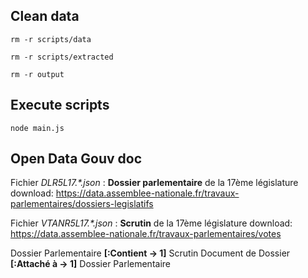 ## Clean data

    rm -r scripts/data

    rm -r scripts/extracted

    rm -r output

   

## Execute scripts

    node main.js

## Open Data Gouv doc

Fichier *DLR5L17.\*.json* : **Dossier parlementaire** de la 17ème législature
download: https://data.assemblee-nationale.fr/travaux-parlementaires/dossiers-legislatifs

Fichier *VTANR5L17.\*.json* : **Scrutin** de la 17ème législature
download: https://data.assemblee-nationale.fr/travaux-parlementaires/votes

Dossier Parlementaire **[:Contient -> 1]** Scrutin
Document de Dossier **[:Attaché à -> 1]** Dossier Parlementaire


